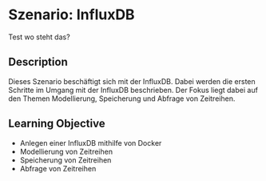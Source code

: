 # Szenario: InfluxDB

Test wo steht das?

## Description

Dieses Szenario beschäftigt sich mit der InfluxDB. Dabei werden die ersten Schritte im Umgang mit der InfluxDB beschrieben. Der Fokus liegt dabei auf den Themen Modellierung, Speicherung und Abfrage von Zeitreihen.

## Learning Objective

- Anlegen einer InfluxDB mithilfe von Docker
- Modellierung von Zeitreihen
- Speicherung von Zeitreihen
- Abfrage von Zeitreihen
